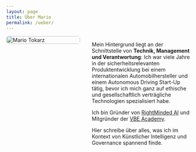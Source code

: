 ```yaml
---
layout: page
title: Über Mario
permalink: /ueber/
---
```

<div style="display: flex; flex-wrap: wrap; gap: 2rem; align-items: flex-start;">
  <div style="flex: 1; min-width: 200px; max-width: 300px;">
    <img src="/assets/images/mario-tokarz.jpg" alt="Mario Tokarz" style="width: 100%; border-radius: 6px; " />
  </div>
  <div markdown="1" style="flex: 2; min-width: 250px;">

Mein Hintergrund liegt an der Schnittstelle von **Technik, Management und Verantwortung**: Ich war viele Jahre in der sicherheitsrelevanten Produktentwicklung bei einem internationalen Automobilhersteller und einem Autonomous Driving Start-Up tätig, bevor ich mich ganz auf ethische und gesellschaftlich verträgliche Technologien spezialisiert
habe.

Ich bin Gründer von [RightMinded AI](https://rightminded.ai) und Mitgründer der [VBE Academy](https://vbe.academy).

Hier schreibe über alles, was ich im Kontext von Künstlicher Intelligenz und Governance spannend finde.

</div>
</div>
